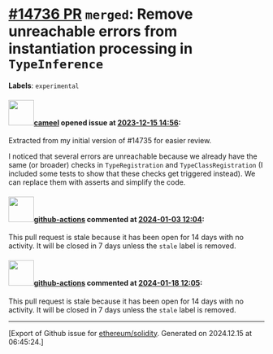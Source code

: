 # [\#14736 PR](https://github.com/ethereum/solidity/pull/14736) `merged`: Remove unreachable errors from instantiation processing in `TypeInference`
**Labels**: `experimental`


#### <img src="https://avatars.githubusercontent.com/u/137030?v=4" width="50">[cameel](https://github.com/cameel) opened issue at [2023-12-15 14:56](https://github.com/ethereum/solidity/pull/14736):

Extracted from my initial version of #14735 for easier review.

I noticed that several errors are unreachable because we already have the same (or broader) checks in `TypeRegistration` and `TypeClassRegistration` (I included some tests to show that these checks get triggered instead). We can replace them with asserts and simplify the code.

#### <img src="https://avatars.githubusercontent.com/in/15368?v=4" width="50">[github-actions](https://github.com/apps/github-actions) commented at [2024-01-03 12:04](https://github.com/ethereum/solidity/pull/14736#issuecomment-1875269300):

This pull request is stale because it has been open for 14 days with no activity.
It will be closed in 7 days unless the `stale` label is removed.

#### <img src="https://avatars.githubusercontent.com/in/15368?v=4" width="50">[github-actions](https://github.com/apps/github-actions) commented at [2024-01-18 12:05](https://github.com/ethereum/solidity/pull/14736#issuecomment-1898353619):

This pull request is stale because it has been open for 14 days with no activity.
It will be closed in 7 days unless the `stale` label is removed.


-------------------------------------------------------------------------------



[Export of Github issue for [ethereum/solidity](https://github.com/ethereum/solidity). Generated on 2024.12.15 at 06:45:24.]
